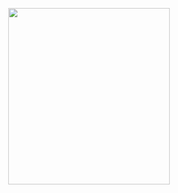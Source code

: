 <p align="center">
<img src="https://mhabibr02.github.io/Page-Web-Development/assets/img/portfolio/webdev-102.png" width="80%" height="30%">
</p>
